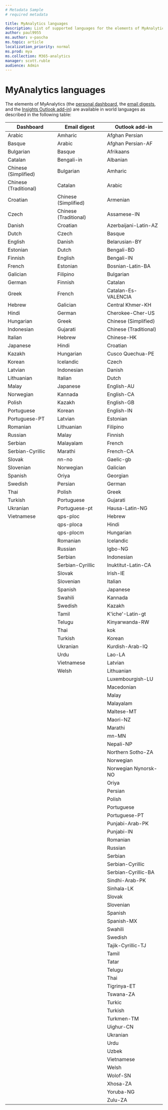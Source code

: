 ```yaml
---
# Metadata Sample
# required metadata

title: MyAnalytics languages
description: List of supported languages for the elements of MyAnalytics
author: paul9955
ms.author: v-pascha
ms.topic: article
localization_priority: normal 
ms.prod: mya
ms.collection: M365-analytics
manager: scott.ruble
audience: Admin
---
```


# MyAnalytics languages

The elements of MyAnalytics (the [personal dashboard](../use/dashboard-2.md), the [email digests](../use/email-digest-2.md), and the [Insights Outlook add-in](../use/add-in.md)) are available in world languages as described in the following table: 

  |  	Dashboard	  |  	Email digest	  |  	Outlook add-in	  |  
  |  	----	  |  	----	  |  	----	  |  
  |  	Arabic	  |  	Amharic	  |  	Afghan Persian	  |  
  |  	Basque	  |  	Arabic	  |  	Afghan Persian-AF	  |  
  |  	Bulgarian	  |  	Basque	  |  	Afrikaans	  |  
  |  	Catalan	  |  	Bengali-in	  |  	Albanian	  |  
  |  	Chinese (Simplified)	  |  	Bulgarian	  |  	Amharic	  |  
  |  	Chinese (Traditional)	  |  	Catalan	  |  	Arabic	  |  
  |  	Croatian	  |  	Chinese (Simplified)	  |  	Armenian	  |  
  |  	Czech	  |  	Chinese (Traditional)	  |  	Assamese-IN	  |  
  |  	Danish	  |  	Croatian	  |  	Azerbaijani-Latin-AZ	  |  
  |  	Dutch	  |  	Czech	  |  	Basque	  |  
  |  	English	  |  	Danish	  |  	Belarusian-BY	  |  
  |  	Estonian	  |  	Dutch	  |  	Bengali-BD	  |  
  |  	Finnish	  |  	English	  |  	Bengali-IN	  |  
  |  	French	  |  	Estonian	  |  	Bosnian-Latin-BA	  |  
  |  	Galician	  |  	Filipino	  |  	Bulgarian	  |  
  |  	German	  |  	Finnish	  |  	Catalan	  |  
  |  	Greek	  |  	French	  |  	Catalan-Es-VALENCIA	  |  
  |  	Hebrew	  |  	Galician	  |  	Central Khmer-KH	  |  
  |  	Hindi	  |  	German	  |  	Cherokee-Cher-US	  |  
  |  	Hungarian	  |  	Greek	  |  	Chinese (Simplified)	  |  
  |  	Indonesian	  |  	Gujarati	  |  	Chinese (Traditional)	  |  
  |  	Italian	  |  	Hebrew	  |  	Chinese-HK	  |  
  |  	Japanese	  |  	Hindi	  |  	Croatian	  |  
  |  	Kazakh	  |  	Hungarian	  |  	Cusco Quechua-PE	  |  
  |  	Korean	  |  	Icelandic	  |  	Czech	  |  
  |  	Latvian	  |  	Indonesian	  |  	Danish	  |  
  |  	Lithuanian	  |  	Italian	  |  	Dutch	  |  
  |  	Malay	  |  	Japanese	  |  	English-AU	  |  
  |  	Norwegian	  |  	Kannada	  |  	English-CA	  |  
  |  	Polish	  |  	Kazakh	  |  	English-GB	  |  
  |  	Portuguese	  |  	Korean	  |  	English-IN	  |  
  |  	Portuguese-PT	  |  	Latvian	  |  	Estonian	  |  
  |  	Romanian	  |  	Lithuanian	  |  	Filipino	  |  
  |  	Russian	  |  	Malay	  |  	Finnish	  |  
  |  	Serbian	  |  	Malayalam	  |  	French	  |  
  |  	Serbian-Cyrillic	  |  	Marathi	  |  	French-CA	  |  
  |  	Slovak	  |  	nn-no	  |  	Gaelic-gb	  |  
  |  	Slovenian	  |  	Norwegian	  |  	Galician	  |  
  |  	Spanish	  |  	Oriya	  |  	Georgian	  |  
  |  	Swedish	  |  	Persian	  |  	German	  |  
  |  	Thai	  |  	Polish	  |  	Greek	  |  
  |  	Turkish	  |  	Portuguese	  |  	Gujarati	  |  
  |  	Ukranian	  |  	Portuguese-pt	  |  	Hausa-Latin-NG	  |  
  |  	Vietnamese	  |  	qps-ploc	  |  	Hebrew	  |  
  |  		  |  	qps-ploca	  |  	Hindi	  |  
  |  		  |  	qps-plocm	  |  	Hungarian	  |  
  |  		  |  	Romanian	  |  	Icelandic	  |  
  |  		  |  	Russian	  |  	Igbo-NG	  |  
  |  		  |  	Serbian	  |  	Indonesian	  |  
  |  		  |  	Serbian-Cyrillic	  |  	Inuktitut-Latin-CA	  |  
  |  		  |  	Slovak	  |  	Irish-IE	  |  
  |  		  |  	Slovenian	  |  	Italian	  |  
  |  		  |  	Spanish	  |  	Japanese	  |  
  |  		  |  	Swahili	  |  	Kannada	  |  
  |  		  |  	Swedish	  |  	Kazakh	  |  
  |  		  |  	Tamil	  |  	K'iche'-Latin-gt	  |  
  |  		  |  	Telugu	  |  	Kinyarwanda-RW	  |  
  |  		  |  	Thai	  |  	kok	  |  
  |  		  |  	Turkish	  |  	Korean	  |  
  |  		  |  	Ukranian	  |  	Kurdish-Arab-IQ	  |  
  |  		  |  	Urdu	  |  	Lao-LA	  |  
  |  		  |  	Vietnamese	  |  	Latvian	  |  
  |  		  |  	Welsh	  |  	Lithuanian	  |  
  |  		  |  		  |  	Luxembourgish-LU	  |  
  |  		  |  		  |  	Macedonian	  |  
  |  		  |  		  |  	Malay	  |  
  |  		  |  		  |  	Malayalam	  |  
  |  		  |  		  |  	Maltese-MT	  |  
  |  		  |  		  |  	Maori-NZ	  |  
  |  		  |  		  |  	Marathi	  |  
  |  		  |  		  |  	mn-MN	  |  
  |  		  |  		  |  	Nepali-NP	  |  
  |  		  |  		  |  	Northern Sotho-ZA	  |  
  |  		  |  		  |  	Norwegian	  |  
  |  		  |  		  |  	Norwegian Nynorsk-NO	  |  
  |  		  |  		  |  	Oriya	  |  
  |  		  |  		  |  	Persian	  |  
  |  		  |  		  |  	Polish	  |  
  |  		  |  		  |  	Portuguese	  |  
  |  		  |  		  |  	Portuguese-PT	  |  
  |  		  |  		  |  	Punjabi-Arab-PK	  |  
  |  		  |  		  |  	Punjabi-IN	  |  
  |  		  |  		  |  	Romanian	  |  
  |  		  |  		  |  	Russian	  |  
  |  		  |  		  |  	Serbian	  |  
  |  		  |  		  |  	Serbian-Cyrillic	  |  
  |  		  |  		  |  	Serbian-Cyrillic-BA	  |  
  |  		  |  		  |  	Sindhi-Arab-PK	  |  
  |  		  |  		  |  	Sinhala-LK	  |  
  |  		  |  		  |  	Slovak	  |  
  |  		  |  		  |  	Slovenian	  |  
  |  		  |  		  |  	Spanish	  |  
  |  		  |  		  |  	Spanish-MX	  |  
  |  		  |  		  |  	Swahili	  |  
  |  		  |  		  |  	Swedish	  |  
  |  		  |  		  |  	Tajik-Cyrillic-TJ	  |  
  |  		  |  		  |  	Tamil	  |  
  |  		  |  		  |  	Tatar	  |  
  |  		  |  		  |  	Telugu	  |  
  |  		  |  		  |  	Thai	  |  
  |  		  |  		  |  	Tigrinya-ET	  |  
  |  		  |  		  |  	Tswana-ZA	  |  
  |  		  |  		  |  	Turkic	  |  
  |  		  |  		  |  	Turkish	  |  
  |  		  |  		  |  	Turkmen-TM	  |  
  |  		  |  		  |  	Uighur-CN	  |  
  |  		  |  		  |  	Ukranian	  |  
  |  		  |  		  |  	Urdu	  |  
  |  		  |  		  |  	Uzbek	  |  
  |  		  |  		  |  	Vietnamese	  |  
  |  		  |  		  |  	Welsh	  |  
  |  		  |  		  |  	Wolof-SN	  |  
  |  		  |  		  |  	Xhosa-ZA	  |  
  |  		  |  		  |  	Yoruba-NG	  |  
  |  		  |  		  |  	Zulu-ZA	  |  
  

<!-- ORIGINAL, WITH LANGUAGE CODES ONLY: 

  |  Dashboard	 |  Email digest  |  Insights Outlook add-in  |  
  |  ----	  |  ----	  |  ----	  |  
  |  	ar	  |  	am	  |  	af	  |  
  |  	bg	  |  	ar	  |  	am	  |  
  |  	ca	  |  	bg	  |  	ar	  |  
  |  	cs	  |  	bn-in	  |  	as-IN	  |  
  |  	da	  |  	ca	  |  	az-Latn-AZ	  |  
  |  	de	  |  	cs	  |  	be-BY	  |  
  |  	el	  |  	cy	  |  	bg	  |  
  |  	en	  |  	da	  |  	bn-BD	  |  
  |  	es	  |  	de	  |  	bn-IN	  |  
  |  	et	  |  	el	  |  	bs-Latn-BA	  |  
  |  	eu	  |  	en	  |  	ca	  |  
  |  	fi	  |  	es	  |  	ca-Es-VALENCIA	  |  
  |  	fr	  |  	et	  |  	chr-Cher-US	  |  
  |  	gl	  |  	eu	  |  	cs	  |  
  |  	he	  |  	fa	  |  	cy	  |  
  |  	hi	  |  	fi	  |  	da	  |  
  |  	hr	  |  	fil	  |  	de	  |  
  |  	hu	  |  	fr	  |  	el	  |  
  |  	id	  |  	gl	  |  	en-AU	  |  
  |  	it	  |  	gu	  |  	en-CA	  |  
  |  	ja	  |  	he	  |  	en-GB	  |  
  |  	kk	  |  	hi	  |  	en-IN	  |  
  |  	ko	  |  	hr	  |  	es	  |  
  |  	lt	  |  	hu	  |  	es-MX	  |  
  |  	lv	  |  	id	  |  	et	  |  
  |  	ms	  |  	is	  |  	eu	  |  
  |  	nl	  |  	it	  |  	fa	  |  
  |  	no	  |  	ja	  |  	fi	  |  
  |  	pl	  |  	kk	  |  	fil	  |  
  |  	pt	  |  	kn	  |  	fr	  |  
  |  	pt-PT	  |  	ko	  |  	fr-CA	  |  
  |  	ro	  |  	lt	  |  	ga-IE	  |  
  |  	ru	  |  	lv	  |  	gd-gb	  |  
  |  	sk	  |  	ml	  |  	gl	  |  
  |  	sl	  |  	mr	  |  	gu	  |  
  |  	sr	  |  	ms	  |  	ha-Latn-NG	  |  
  |  	sr-Cyrl	  |  	nl	  |  	he	  |  
  |  	sv	  |  	nn-no	  |  	hi	  |  
  |  	th	  |  	no	  |  	hr	  |  
  |  	tr	  |  	or	  |  	hu	  |  
  |  	uk	  |  	pl	  |  	hy	  |  
  |  	vi	  |  	pt-pt	  |  	id	  |  
  |  	zh-Hans	  |  	pt	  |  	ig-NG	  |  
  |  	zh-Hant	  |  	qps-ploc	  |  	is	  |  
  |  		  |  	qps-ploca	  |  	it	  |  
  |  		  |  	qps-plocm	  |  	iu-Latn-CA	  |  
  |  		  |  	ro	  |  	ja	  |  
  |  		  |  	ru	  |  	ka	  |  
  |  		  |  	sk	  |  	kk	  |  
  |  		  |  	sl	  |  	km-KH	  |  
  |  		  |  	sr-cyrl	  |  	kn	  |  
  |  		  |  	sr	  |  	ko	  |  
  |  		  |  	sv	  |  	kok	  |  
  |  		  |  	sw	  |  	ku-Arab-IQ	  |  
  |  		  |  	ta	  |  	ky	  |  
  |  		  |  	te	  |  	lb-LU	  |  
  |  		  |  	th	  |  	lo-LA	  |  
  |  		  |  	tr	  |  	lt	  |  
  |  		  |  	uk	  |  	lv	  |  
  |  		  |  	ur	  |  	mi-NZ	  |  
  |  		  |  	vi	  |  	mk	  |  
  |  		  |  	zh-hans	  |  	ml	  |  
  |  		  |  	zh-hant	  |  	mn-MN	  |  
  |  		  |  		  |  	mr	  |  
  |  		  |  		  |  	ms	  |  
  |  		  |  		  |  	mt-MT	  |  
  |  		  |  		  |  	ne-NP	  |  
  |  		  |  		  |  	nl	  |  
  |  		  |  		  |  	nn-NO	  |  
  |  		  |  		  |  	no	  |  
  |  		  |  		  |  	nso-ZA	  |  
  |  		  |  		  |  	or	  |  
  |  		  |  		  |  	pa-Arab-PK	  |  
  |  		  |  		  |  	pa-IN	  |  
  |  		  |  		  |  	pl	  |  
  |  		  |  		  |  	prs	  |  
  |  		  |  		  |  	prs-AF	  |  
  |  		  |  		  |  	pt	  |  
  |  		  |  		  |  	pt-PT	  |  
  |  		  |  		  |  	quc-Latn-gt	  |  
  |  		  |  		  |  	quz-PE	  |  
  |  		  |  		  |  	ro	  |  
  |  		  |  		  |  	ru	  |  
  |  		  |  		  |  	rw-RW	  |  
  |  		  |  		  |  	sd-Arab-PK	  |  
  |  		  |  		  |  	si-LK	  |  
  |  		  |  		  |  	sk	  |  
  |  		  |  		  |  	sl	  |  
  |  		  |  		  |  	sq	  |  
  |  		  |  		  |  	sr	  |  
  |  		  |  		  |  	sr-Cyrl	  |  
  |  		  |  		  |  	sr-Cyrl-BA	  |  
  |  		  |  		  |  	sv	  |  
  |  		  |  		  |  	sw	  |  
  |  		  |  		  |  	ta	  |  
  |  		  |  		  |  	te	  |  
  |  		  |  		  |  	tg-Cyrl-TJ	  |  
  |  		  |  		  |  	th	  |  
  |  		  |  		  |  	ti-ET	  |  
  |  		  |  		  |  	tk-TM	  |  
  |  		  |  		  |  	tn-ZA	  |  
  |  		  |  		  |  	tr	  |  
  |  		  |  		  |  	tt	  |  
  |  		  |  		  |  	ug-CN	  |  
  |  		  |  		  |  	uk	  |  
  |  		  |  		  |  	ur	  |  
  |  		  |  		  |  	uz	  |  
  |  		  |  		  |  	vi	  |  
  |  		  |  		  |  	wo-SN	  |  
  |  		  |  		  |  	xh-ZA	  |  
  |  		  |  		  |  	yo-NG	  |  
  |  		  |  		  |  	zh-Hans	  |  
  |  		  |  		  |  	zh-Hant	  |  
  |  		  |  		  |  	zh-HK	  |  
  |  		  |  		  |  	zu-ZA	  |  

-->